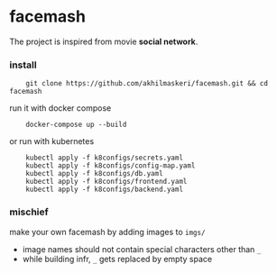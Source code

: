 # facemash

The project is inspired from movie <b>social network</b>.

### install
```
    git clone https://github.com/akhilmaskeri/facemash.git && cd facemash
```

run it with docker compose
```
    docker-compose up --build
```

or run with kubernetes
```
    kubectl apply -f k8configs/secrets.yaml
	kubectl apply -f k8configs/config-map.yaml
	kubectl apply -f k8configs/db.yaml
	kubectl apply -f k8configs/frontend.yaml
	kubectl apply -f k8configs/backend.yaml
```

### mischief
make your own facemash by adding images to `imgs/`
- image names should not contain special characters other than `_`
- while building infr, `_` gets replaced by empty space

